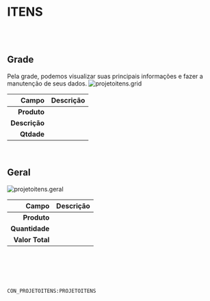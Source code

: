 # ITENS
<br>
<br>

## Grade
Pela grade, podemos visualizar suas principais informações e fazer a manutenção de seus dados.
![projetoitens.grid](https://raw.githubusercontent.com/netforcews/docs-erp/master/geral/imagens/projetoitens.grid.png)

Campo | Descrição
--:|---
**Produto** | 
**Descrição** | 
**Qtdade** | 
<br>

## Geral
![projetoitens.geral](https://raw.githubusercontent.com/netforcews/docs-erp/master/geral/imagens/projetoitens.geral.png)

Campo | Descrição
--:|---
**Produto** | 
**Quantidade** | 
**Valor Total** | 
<br>
<br>
<br>
<br>

```CON_PROJETOITENS:PROJETOITENS```
